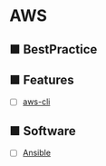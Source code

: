 # AWS
## ■ BestPractice
## ■ Features
- [ ] [aws-cli](https://github.com/thetaru/memorandum/tree/master/Cloud/AWS/aws-cli)
## ■ Software
- [ ] [Ansible](https://github.com/thetaru/memorandum/tree/master/Cloud/AWS/Ansible)
